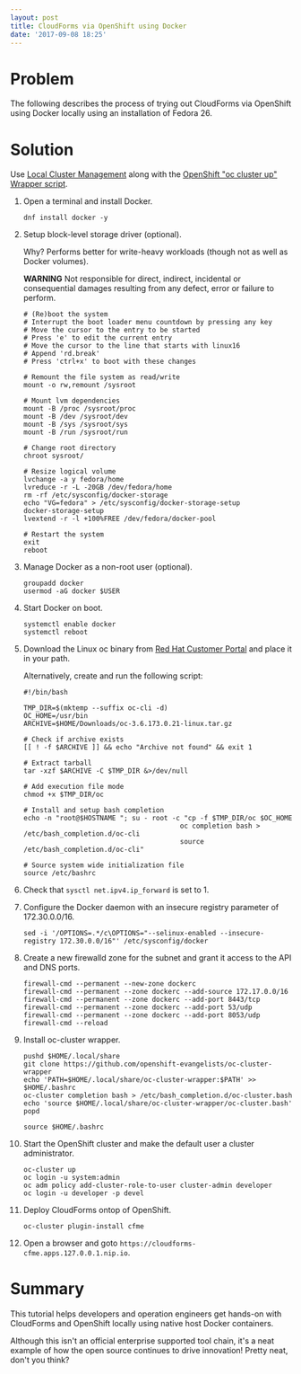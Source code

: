 ```yaml
---
layout: post
title: CloudForms via OpenShift using Docker
date: '2017-09-08 18:25'
---
```


# Problem

The following describes the process of trying out CloudForms via OpenShift using Docker locally using an installation of Fedora 26.

# Solution

Use [Local Cluster Management][1] along with the [OpenShift "oc cluster up" Wrapper script][2].

1. Open a terminal and install Docker.

       dnf install docker -y

2. Setup block-level storage driver (optional).

   Why? Performs better for write-heavy workloads (though not as well as Docker volumes).

   **WARNING** Not responsible for direct, indirect, incidental or consequential damages resulting from any defect, error or failure to perform.

       # (Re)boot the system
       # Interrupt the boot loader menu countdown by pressing any key
       # Move the cursor to the entry to be started
       # Press 'e' to edit the current entry
       # Move the cursor to the line that starts with linux16
       # Append 'rd.break'
       # Press 'ctrl+x' to boot with these changes

       # Remount the file system as read/write
       mount -o rw,remount /sysroot

       # Mount lvm dependencies
       mount -B /proc /sysroot/proc
       mount -B /dev /sysroot/dev
       mount -B /sys /sysroot/sys
       mount -B /run /sysroot/run

       # Change root directory
       chroot sysroot/

       # Resize logical volume
       lvchange -a y fedora/home
       lvreduce -r -L -20GB /dev/fedora/home
       rm -rf /etc/sysconfig/docker-storage
       echo "VG=fedora" > /etc/sysconfig/docker-storage-setup
       docker-storage-setup
       lvextend -r -l +100%FREE /dev/fedora/docker-pool

       # Restart the system
       exit
       reboot

3. Manage Docker as a non-root user (optional).

       groupadd docker
       usermod -aG docker $USER

4. Start Docker on boot.

       systemctl enable docker
       systemctl reboot

5. Download the Linux oc binary from [Red Hat Customer Portal][3] and place it in your path.

   Alternatively, create and run the following script:

       #!/bin/bash

       TMP_DIR=$(mktemp --suffix oc-cli -d)
       OC_HOME=/usr/bin
       ARCHIVE=$HOME/Downloads/oc-3.6.173.0.21-linux.tar.gz

       # Check if archive exists
       [[ ! -f $ARCHIVE ]] && echo "Archive not found" && exit 1

       # Extract tarball
       tar -xzf $ARCHIVE -C $TMP_DIR &>/dev/null

       # Add execution file mode
       chmod +x $TMP_DIR/oc

       # Install and setup bash completion
       echo -n "root@$HOSTNAME "; su - root -c "cp -f $TMP_DIR/oc $OC_HOME
                                              oc completion bash > /etc/bash_completion.d/oc-cli
                                              source /etc/bash_completion.d/oc-cli"

       # Source system wide initialization file
       source /etc/bashrc

6. Check that `sysctl net.ipv4.ip_forward` is set to 1.

7. Configure the Docker daemon with an insecure registry parameter of 172.30.0.0/16.

       sed -i '/OPTIONS=.*/c\OPTIONS="--selinux-enabled --insecure-registry 172.30.0.0/16"' /etc/sysconfig/docker

8. Create a new firewalld zone for the subnet and grant it access to the API and DNS ports.

       firewall-cmd --permanent --new-zone dockerc
       firewall-cmd --permanent --zone dockerc --add-source 172.17.0.0/16
       firewall-cmd --permanent --zone dockerc --add-port 8443/tcp
       firewall-cmd --permanent --zone dockerc --add-port 53/udp
       firewall-cmd --permanent --zone dockerc --add-port 8053/udp
       firewall-cmd --reload

9. Install oc-cluster wrapper.

       pushd $HOME/.local/share
       git clone https://github.com/openshift-evangelists/oc-cluster-wrapper
       echo 'PATH=$HOME/.local/share/oc-cluster-wrapper:$PATH' >> $HOME/.bashrc
       oc-cluster completion bash > /etc/bash_completion.d/oc-cluster.bash
       echo 'source $HOME/.local/share/oc-cluster-wrapper/oc-cluster.bash'
       popd

       source $HOME/.bashrc

10. Start the OpenShift cluster and make the default user a cluster administrator.

        oc-cluster up
        oc login -u system:admin
        oc adm policy add-cluster-role-to-user cluster-admin developer
        oc login -u developer -p devel

11. Deploy CloudForms ontop of OpenShift.

        oc-cluster plugin-install cfme

12. Open a browser and goto `https://cloudforms-cfme.apps.127.0.0.1.nip.io`.

# Summary

This tutorial helps developers and operation engineers get hands-on with CloudForms and OpenShift locally using native host Docker containers.

Although this isn't an official enterprise supported tool chain, it's a neat example of how the open source continues to drive innovation! Pretty neat, don't you think?

[1]: https://github.com/openshift/origin/blob/master/docs/cluster_up_down.md#linux
[2]: https://github.com/openshift-evangelists/oc-cluster-wrapper
[3]: https://access.redhat.com/downloads/content/290
